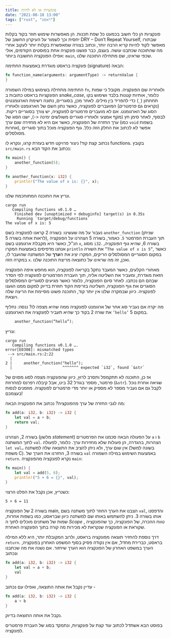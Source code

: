 ```yaml
---
title: פונקציות או לא להיות
date: "2021-08-18 13:00"
tags: ["rust", "ראסט"]
---
```


פונקציות הן כלי חשוב בכמעט כל שפת תכנות. הן מאפשרות שימוש חוזר בקוד בקלות יחסית וכך לשמור על העיקרון החשוב של DRY – Don’t Repeat Yourself, שבתורו מאפשר לקוד להיות קריא הרבה יותר, וכתוב בצורה שמאפשרת בקלות יותר לעקוב אחרי מה שהתוכנה שכתבנו עושה. בעצם, כבר פגשנו פונקציה אחת בפוסטים הקודמים, אולי אפילו הפונקציה החשובה ביותר: `main`, שכפי שראינו, שם מתחילה התוכנה שלנו.

פונקציה בראסט מוגדרת באמצעות החתימה (signature) הבאה:

```rust
fn function_name(arguments: argumentType) -> returnValue {
}
```

החתימה מתחילה בשימוש במילה השמורה `fn`, ולאחריה שם הפונקציה. מקובל כי שמות הפונקציות בראסט כתובות ב _snake_case_, כלומר, אותיות קטנות בלבד ושימוש בקו תחחתון (`_`) כדי להפריד בין מילים.
לאחר מכן, בסוגריים, נתונה רשימת הארגומנטים (נקראים גם _פרמטרים_) המועברים לפונקציה, כאשר נתון השם של הארגומנט ולאחריו הסוג של הארגומנט. אם לא מועברים פרמטרים לפונקציה, יש צורך בסוגריים ריקות. לבסוף, לאחר סימן חץ (מקף אמצעי ולאחריו סוגריים משולשים ימינה <-), ישנו הסוג של ערך החזרה של הפונקציה, כאשר אם היא לא מחזירה שום ערך (כמו `void` בשפות אחרות), אפשר לא לכתוב את החלק הזה כלל. גוף הפונקציה מוכל בתוך סוגריים מסולסלים.

נכתוב קצת קוד!
ניצור פרויקט חדש בעזרת קרגו, ונקרא לו functions. בקובץ `src/main.rs` נכתוב את הקוד הבא:

```rust
fn main() {
    another_function(5);
}

fn another_function(x: i32) {
    println!("The value of x is: {}", x);
}
```

ונריץ את התוכנה המתוחכמת שלנו.

```shell{outputLines: 2-5}
cargo run
   Compiling functions v0.1.0 …
    Finished dev [unoptimized + debuginfo] target(s) in 0.35s
     Running `target/debug/functions`
The value of x is: 5
```

נעבור על מה שעשינו: בשורה 2 קראנו לפונקציה בשם `another_function` (שניתן לראות אותה בשורה 5), תוך העברת הפרמטר `5`. כאמור, בשורה 5 הצהרנו על הפונקציה הנ"ל, כאשר היא מקבלת ארגומנט בשם `x`, מסוג `i32`. בשורה 6, שהיא _גוף הפונקציה_, אנחנו מדפיסים באמצעות המקרו `println` את השורה `”The value of x is 5”`, כאשר במקום הסוגריים המסולסלים הריקים, המקרו יציג את ה**ערך** של המשתנה שהועבר לו, במקרה הזה `x`. ואכן, זה מה שראינו על כתוצאה מריצת התוכנה שלנו.

מאחורי הקלעים, כאשר המעבד נתקל בקריאה לפונקציה, הוא מחפש איפה הפונקציה הזאת מוגדרת, ומעביר את השליטה אליה, תוך העברת הפרמטרים לפונקציה לפי הסדר שבהם הם נכתבו. לאחר סיום הפונקציה, כלומר כאשר מגיעים לסוגריים המסולסלים הסוגרים את גוף הפונקציה, השליטה בזרימת הקוד חוזרת בדיוק למקום ממנו הגענו לפונקציה. כיוון שבמקרה שלנו אין יותר קוד, התוכנה פשוט מסיימת את הריצה שלה ויוצאת.

מה יקרה אם נעביר סוג אחר של ארגומנט לפונקציה ממה שהיא מצפה לו? ננסה: נחליף את שורה 2 בקוד כך שהיא תעביר לפונקציה את הארגומנט `’hello’` במקום 5.

```rust {numberLines: 2}
    another_function(“hello”);
```

ונריץ:

```shell{outputLines: 2-7}
cargo run
   Compiling functions v0.1.0 ….
error[E0308]: mismatched types
 --> src/main.rs:2:22
  |
2 |     another_function("hello");
  |                      ^^^^^^^ expected `i32`, found `&str`
```

אז כן, התוכנה לא תתקמפל ותסרב לרוץ, כיוון שהפונקציה מצפה לסוג מסוים של פרמטר, מספר בגודל 32 ביט, אבל קיבלה רפרנס למחרוזת (`&str`). שגיאה אחרת נוכל לקבל גם אם נעביר מספר לא מספיק או יותר מדי פרמטרים לפונקציה. מוזמנים לנסות בעצמכם!

מה לגבי החזרה של ערך מהפונקציה? נכתוב את הפונקציה הבאה:

```rust
fn add(a: i32, b: i32) -> i32 {
    let val = a + b;
    return val;
}
```

בשורה 2, הצהרנו (מלשון _statement_) על הפעולה הבאה סכמנו את הפרמטרים `a` ו `b` לתוך המשתנה `val`. הצהרות, בהגדרה, הן פעולות שלא מחזירות ערך. כלומר, לפעולה `let val…` אין שום ערך, ולא ניתן להציב את התוצאה שלה למשתנה (בשונה למשל משפת C). בשורה 3, החזרנו את הערך של `val` באמצעות השימוש במילה השמורה `return`.
נקרא לפונקציה מהפונקציה `main`:

```rust
fn main() {
    let val = add(5, 6);
    println!("5 + 6 = {}", val);
}
```

כשנריץ, אכן נקבל את הפלט הרצוי:

```shell{outputLines: 1}
5 + 6 = 11
```

בשורה 2 של הפונקציה main, הצבנו את הערך החוזר לתוך משתנה בשם `val`, והדפסנו אותו בשורה 3. ניתן להשתמש באותו שם למשתנה כיוון שבראסט, כמו בשפות אחרות, שמות של משתנים מוכלים לתוך ה _Scope_ , טווח ההכרה, של הפונקציה, כך שהפונקציה שקוראת או הפונקציה שנקראת לא מכירות מה קורה בתוך הפונקציה האחרת.

דרך נוספת להחזיר תוצאה מפונקציה בראסט, ולרוב המקובלת יותר, היא ללא המילה `return`. בראסט, כברירת מחדל, אם אין נקודה פסיק בסוף המשפט האחרון בפונקציה, הערך במשפט האחרון של הפונקציה הוא הערך שיחזור. אם נשנה את מה שכתבנו ונכתוב

```rust
fn add(a: i32, b: i32) -> i32 {
    let val = a + b;
    val
}
```

עדיין נקבל את אותה התוצאה, ואפילו עם נכתוב -

```rust
fn add(a: i32, b: i32) -> i32 {
    a + b
}
```

נקבל את אותה התוצאה בדיוק.

בפוסט הבא אשתדל לכתוב עוד קצת על פונקציות, ונתמקד בסוג של העברת פרמטרים לפונקציה.

